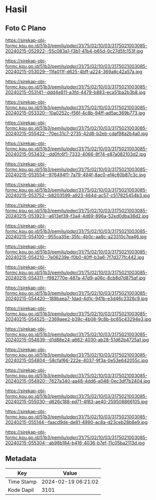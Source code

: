 # Hasil

## Foto C Plano

https://sirekap-obj-formc.kpu.go.id/51b3/pemilu/pdpr/31/75/02/10/03/3175021003085-20240215-052922--55c083a1-f3b1-41b4-b65d-0c27d5fc153f.jpg

https://sirekap-obj-formc.kpu.go.id/51b3/pemilu/pdpr/31/75/02/10/03/3175021003085-20240215-053029--11fa011f-d625-4bff-a224-369a8c42a57a.jpg

https://sirekap-obj-formc.kpu.go.id/51b3/pemilu/pdpr/31/75/02/10/03/3175021003085-20240215-053141--ddd4e811-a3fd-4479-b883-eca51ba2b3b8.jpg

https://sirekap-obj-formc.kpu.go.id/51b3/pemilu/pdpr/31/75/02/10/03/3175021003085-20240215-053320--10a0252c-f56f-4c8b-94ff-ad5ac369b773.jpg

https://sirekap-obj-formc.kpu.go.id/51b3/pemilu/pdpr/31/75/02/10/03/3175021003085-20240215-055422--70ec31c7-2735-42d8-b2eb-cdaf98a2b4a0.jpg

https://sirekap-obj-formc.kpu.go.id/51b3/pemilu/pdpr/31/75/02/10/03/3175021003085-20240215-053432--dd0fc6f1-7333-4066-8f74-e87a082103d2.jpg

https://sirekap-obj-formc.kpu.go.id/51b3/pemilu/pdpr/31/75/02/10/03/3175021003085-20240215-053554--976494f1-7a79-494f-8ac0-ef4c60b87c3c.jpg

https://sirekap-obj-formc.kpu.go.id/51b3/pemilu/pdpr/31/75/02/10/03/3175021003085-20240215-053752--b8203599-a923-464d-ac57-c517825454b3.jpg

https://sirekap-obj-formc.kpu.go.id/51b3/pemilu/pdpr/31/75/02/10/03/3175021003085-20240215-053923--a613ef39-f3a4-4d69-896a-52ed0dba38d2.jpg

https://sirekap-obj-formc.kpu.go.id/51b3/pemilu/pdpr/31/75/02/10/03/3175021003085-20240215-054100--955ca35e-35fc-4b0c-aa8c-a23310c7ea46.jpg

https://sirekap-obj-formc.kpu.go.id/51b3/pemilu/pdpr/31/75/02/10/03/3175021003085-20240215-054210--7e06239e-f0b0-40ff-b3a6-7f7d377fc442.jpg

https://sirekap-obj-formc.kpu.go.id/51b3/pemilu/pdpr/31/75/02/10/03/3175021003085-20240215-054311--f982770e-487a-47d9-a06c-8cb8d7d875af.jpg

https://sirekap-obj-formc.kpu.go.id/51b3/pemilu/pdpr/31/75/02/10/03/3175021003085-20240215-054420--189baea7-1dad-4d1c-941b-e3d46c3326c9.jpg

https://sirekap-obj-formc.kpu.go.id/51b3/pemilu/pdpr/31/75/02/10/03/3175021003085-20240215-054525--2369aee2-b39c-4b08-9c8b-bc65c43294e3.jpg

https://sirekap-obj-formc.kpu.go.id/51b3/pemilu/pdpr/31/75/02/10/03/3175021003085-20240215-054639--d1d88e24-a662-4030-ab28-51d62b4725a1.jpg

https://sirekap-obj-formc.kpu.go.id/51b3/pemilu/pdpr/31/75/02/10/03/3175021003085-20240215-054804--58cfaf66-222e-4037-9f3a-0e53e642055c.jpg

https://sirekap-obj-formc.kpu.go.id/51b3/pemilu/pdpr/31/75/02/10/03/3175021003085-20240215-054920--7627a340-aa48-4dd6-a048-0ec3df7b2404.jpg

https://sirekap-obj-formc.kpu.go.id/51b3/pemilu/pdpr/31/75/02/10/03/3175021003085-20240215-055030--d626c188-ed71-4f83-ae40-259508866105.jpg

https://sirekap-obj-formc.kpu.go.id/51b3/pemilu/pdpr/31/75/02/10/03/3175021003085-20240215-055144--faacd9de-de81-4990-ac8a-d23ceb28b8e9.jpg

https://sirekap-obj-formc.kpu.go.id/51b3/pemilu/pdpr/31/75/02/10/03/3175021003085-20240215-055304--ab98b184-b416-4036-b7ef-11c05ba2113d.jpg


## Metadata

| Key        | Value               |
| ---------- | ------------------- |
| Time Stamp | 2024-02-19 06:21:02 |
| Kode Dapil | 3101                |



